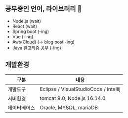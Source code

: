 ## 공부중인 언어, 라이브러리 🚀
* Node.js (wait)
* React (wait)
* Spring boot (-ing)
* Vue (-ing)
* Aws(Cloud) (-> blog post -ing) 
* Java 알고리즘 공부 (-ing)

## 개발환경
|구분|내용|
|------|---|
|개발도구|Eclipse / VisualStudioCode / intellij |
|서버환경|tomcat 9.0, Node.js 16.14.0|
|데이터베이스|Oracle, MYSQL, mariaDB|


